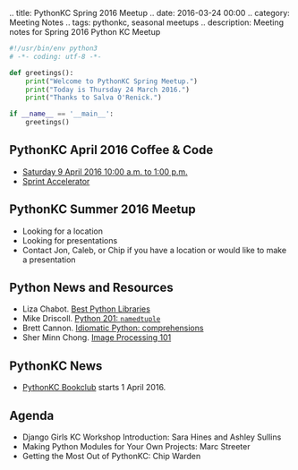 .. title: PythonKC Spring 2016 Meetup
.. date: 2016-03-24 00:00
.. category: Meeting Notes
.. tags: pythonkc, seasonal meetups
.. description: Meeting notes for Spring 2016 Python KC Meetup

```python
#!/usr/bin/env python3
# -*- coding: utf-8 -*-

def greetings():
    print("Welcome to PythonKC Spring Meetup.")
    print("Today is Thursday 24 March 2016.")
    print("Thanks to Salva O'Renick.")

if __name__ == '__main__':
    greetings()
```

## PythonKC April 2016 Coffee & Code
* [Saturday 9 April 2016 10:00 a.m. to 1:00 p.m.](http://www.meetup.com/pythonkc/events/229548294/)
* [Sprint Accelerator](http://sprintaccel.com)

## PythonKC Summer 2016 Meetup
* Looking for a location
* Looking for presentations
* Contact Jon, Caleb, or Chip if you have a location or would like to make a presentation

## Python News and Resources
* Liza Chabot. [Best Python Libraries](https://www.caktusgroup.com/blog/2016/03/17/best-python-libraries/)
* Mike Driscoll. [Python 201: `namedtuple`](http://www.blog.pythonlibrary.org/2016/03/15/python-201-namedtuple/)
* Brett Cannon. [Idiomatic Python: comprehensions](https://blogs.msdn.microsoft.com/pythonengineering/2016/03/14/idiomatic-python-comprehensions/)
* Sher Minn Chong. [Image Processing 101](https://codewords.recurse.com/issues/six/image-processing-101)

## PythonKC News
* [PythonKC Bookclub](http://www.meetup.com/pythonkc/messages/boards/thread/49656306) starts 1 April 2016.

## Agenda
* Django Girls KC Workshop Introduction: Sara Hines and Ashley Sullins
* Making Python Modules for Your Own Projects: Marc Streeter
* Getting the Most Out of PythonKC: Chip Warden
